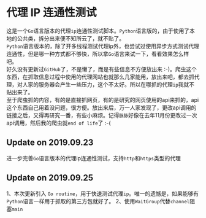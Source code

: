 # 代理 IP 连通性测试
这是一个`Go`语言版本的代理`ip`连通性测试脚本。`Python`语言版的，由于使用了本地的公共类，拆分出来便不知所云了，就不贴了。</br>
`Python`语言版本的，除了开多线程测试代理ip外，也尝试过使用异步方式测试代理连通性，但是哪一种方式都不够快，所以拿`Go`语言来试一下，看看效果怎么样吧。</br>
好久没有更新过`GitHub`了，不是懒了，而是有些信息不方便放出来 :-)。爬虫这个东西，在抓取信息过程中使用的代理网站也就那么几家能用，放出来吧，都去抓代理，对人家的服务器会产生一些压力，这个不太好。所以在哪抓的代理`ip`我就不贴出来了。</br>
至于爬虫抓的内容，有的是直接抓网页，有的是研究的网页使用的api来抓的，api这个东西自己用着没问题，很方便。放出来后，万一人家发现了，更改api调用的链接之后，又得再研究一番，有些小麻烦。记得`脉脉`好像在去年11月份更改过一次api调用，然后我的爬虫就`end of life`了 :-(</br>
## Update on 2019.09.23
进一步完善`Go`语言版本的代理ip连通性测试，支持`http`和`https`类型的代理
## Update on 2019.09.25
1、本次更新引入 `Go routine`，用于快速测试代理`ip`。唯一的遗憾是，如果能够有`Python`语言一样用于抓取的第三方包就好了。
2、使用`WaitGroup`代替`channel`阻塞`main`
